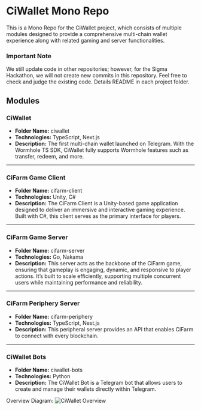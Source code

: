 # CiWallet Mono Repo

This is a Mono Repo for the CiWallet project, which consists of multiple modules designed to provide a comprehensive multi-chain wallet experience along with related gaming and server functionalities.

### Important Note
We still update code in other repositories; however, for the Sigma Hackathon, we will not create new commits in this repository. Feel free to check and judge the existing code.
Details README in each project folder.

## Modules

### CiWallet
- **Folder Name:** ciwallet
- **Technologies:** TypeScript, Next.js
- **Description:** The first multi-chain wallet launched on Telegram. With the Wormhole TS SDK, CiWallet fully supports Wormhole features such as transfer, redeem, and more.

---

### CiFarm Game Client
- **Folder Name:** cifarm-client
- **Technologies:** Unity, C#
- **Description:** The CiFarm Client is a Unity-based game application designed to deliver an immersive and interactive gaming experience. Built with C#, this client serves as the primary interface for players.

---

### CiFarm Game Server
- **Folder Name:** cifarm-server
- **Technologies:** Go, Nakama
- **Description:** This server acts as the backbone of the CiFarm game, ensuring that gameplay is engaging, dynamic, and responsive to player actions. It’s built to scale efficiently, supporting multiple concurrent users while maintaining performance and reliability.

---

### CiFarm Periphery Server
- **Folder Name:** cifarm-periphery
- **Technologies:** TypeScript, Nest.js
- **Description:** This peripheral server provides an API that enables CiFarm to connect with every blockchain.

---

### CiWallet Bots
- **Folder Name:** ciwallet-bots
- **Technologies:** Python
- **Description:** The CiWallet Bot is a Telegram bot that allows users to create and manage their wallets directly within Telegram.

Overview Diagram:
![CiWallet Overview](https://violet-lazy-yak-333.mypinata.cloud/ipfs/QmTBYxH6Q4KPHFX97N5Jya54tk93x3onRSL8spBTtWVQS2)
